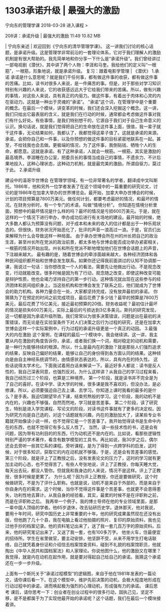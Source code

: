 # 1303承诺升级 | 最强大的激励


宁向东的管理学课
2018-03-28
进入课程 >

208讲：承诺升级 | 最强大的激励
11:49 10.82 MB

| 宁向东亲述 |
欢迎回到《宁向东的清华管理学课》。
这一讲我们讨论的核心话题，是承诺升级。这是管理学非常前沿的一套理论体系，它对于我们理解人的激励机制是有很大帮助的。我先简单地和你分享一下什么是“承诺升级”。我们曾经讲过一部电视剧《潜伏》，其中讲了两个人物：李涯和马奎。我给他们的定义叫“一根筋”，一根筋，形象地说，就是承诺升级。
复习：跟着电影学管理 | 《潜伏》
1.承诺
承诺是什么意思呢？就是我们干任何事，都有做这件事的收获，都有做这件事的苦痛。比如，读书对很多人来说，是一件痛苦的事。但是，对于那些对学习知识特别有兴趣的人来说，它的收获感远远大于它给我们带来的苦痛。所以，做有兴趣的事情，对这些人来说，具有真正的内驱力。做这件事，有着出于肉体和心灵的内在驱动力。这就是一种出于灵魂的“承诺”。
“承诺”这个词，在管理学中是个重要的概念。在最后一个模块，讲变革的时候，我们还会深入挖掘这个概念。这一讲，我们只给出它最表层的含义，就是我们在行动的时候，通常都会考虑做这件事对我们有什么好处。有些事情，是我们特别想干的，它源自于我们对于自己生命意义的认识。换句话说，就是我们觉得把自己的生命放在这件事上面，很值，我一辈子就干这件事，无论结果如何，我都认了，我都觉得这辈子值了。这就是承诺的来源。
承诺，会把你自己和一件事，以及你预想的做这件事的目标紧密地联系在一起。甚至，不给钱我也会去做。更极端的情况，为了这件事，我倒贴钱、牺牲个人的生命，都愿意。这就是承诺。有了这种承诺，人就会一根筋。一根筋，其实是激励的最高境界。李涯睡在办公室，把委员长的事情当成自己的事情，不遗余力、不计后果地投入，这种心理状态，这种动力机制，就是最完美的激励。所谓自驱力，莫过于此。
2.承诺升级

建设中的温哥华世博会
在管理学领域，有一位非常著名的学者，翻译成中文叫斯托。1986年，他和另外一位学者发表了在这个领域中的一篇重要的研究论文，讨论的是1986年在加拿大举办的世界博览会。最开始，加拿大申办世博会的时候，计划的项目预算是7800万美元。做任何计划，都要考虑最好的情况，和最坏的情况。在财务分析时，有一个专门的术语，叫做“情境分析”。
你知道在情境分析里面，预想中的最坏情况是什么样的吗？最坏的情况是亏损600万美元。于是，就在这样的一个情况下进行申办，申办成功后进行有关场地的建设。最开始的时候，绝大多数人都认为预算没有问题，对于成本和未来的收入的估计都是出于一种乐观状态的。但很快，财务状况开始恶化了，批评的声音一浪高过一浪。于是，官员们出来解释为什么会导致这样一种局面。
由于承办世博会所在州的州长把自己的政治生涯，甚至州长所在党派的政治前景，都太多地与世博会能否成功举办紧密相关，一根筋的情况开始出现。州长和所在党派不断地增加他们在世博会话题上的声音，下注越来越大。
最有趣的是，随着世博会的牵涉面越来越大，各种经济团体和各种民间组织都开始和世博会发生联系。如果你还记得我前面讲过的认知不协调那一课，我说过一句话：当你想改变一个人的看法，需要先让他做出行动。不是观念改变，行动就能改变。很多时候是因为有了行动，观念随之改变，即使这种改变可能是辩护性质，他也会竭力坚持自己的第一步行动。这种情况就出现在这些参与的经济团体和民间组织身上。当这些机构和世博会发生了联系之后，他们就成为了世博会的助力机构。各种力量合在一处，大家都坚持完成，没有放弃最初的承诺。
你猜猜为了在预定的时间之前完成项目，最后花费了多少钱？最早的预算是7800万美元，最后花费了15亿美元，接近最初预算的20倍。财务收益呢？最初估计最坏的情况是损失600万美元，实际上最后的亏损达到3亿多美元。斯托的研究发现，这一切都是因为承诺升级所致。我们常常以为很多决策错误，问题是出在最初的决策错误，而无论是在实验室条件下对人们决策之后行为过程的研究，还是在加拿大世博会这样一个实际案例中，行为过程的承诺升级更是一个真正的动因。
3.最强大的内在激励
这个案例，在课程的最后一个模块中，我会继续讲。这一讲，我主要从内在激励的角度告诉你，承诺，或者我们换一个词，相对稳定的动机和需要，是一种行为能够持续的根源。所以，什么是最内在的激励？就是那些人们强烈追求的结果，反映自己偏好的结果，能够让自己的身份得到各方面认同的结果。这种倾向是由自主神经系统调节的，由情感状态表达的，所以，具有内在的持久性。
这些话说得太学术化。下面我试着用白话来解读一下。最近好多人都说：读书是反人性的，我自己深表同意，也强烈反对。为什么这样讲？从我自己的学习过程来看，我自己经历过三个阶段，也算是三种境界。
第一个阶段，就是读书并不完全是为了自己的喜好。在读中学、读大学的时候，很多课是我不喜欢的，但没办法，是必修课，所以，必须要强迫自己去上课、去学习。你知道上课时我看的最多的是什么？是手表。我迫切期望早点下课，结束煎熬般的学习。这个阶段，我的动机不是内在的，兴趣也不够强，自然而然地，学习就是苦差事。
第二个阶段，读了研究生，特别是进入学完课程、写论文的阶段，对读书这件事就有了更多的决定权。因为研究方向是自己选的，对这个话题就有兴趣，内在的激励加大了，读某些专业书籍就开始像读小说一样，也不觉得它是一个苦差事了。我开始觉得读书是生命中内在的东西，也就不觉得它有多么反人性了。
当然，读一些技术性的书，还是会有问题，因为带有功利目的的东西，行为动机还不是内在的。比如说，看那些逻辑性特别严谨的学术著作，看含有数学模型的工具书。再比如说，我30岁之后，偶尔还会去旁听一些其它系的课程。旁听课程，是为了得到一点跨学科的启发，这时候，对于很多知识，获取它的内在动机就不够强，于是，还是会有苦差事的感觉。
第三个阶段，就是评上了正教授之后，没有发表论文的压力了，这时的学习就有更加主动的心态，也不觉得苦了。有些人夸张地说，评上了正教授，你每天睡大觉，每天出去玩，都没人管你。但就我和我身边的人来说，情况不是这样。评上了正教授，很多时候是更累了。
为什么呢？因为评上正教授，你还是要做研究，这个时候做研究，不是为了评什么职称。也就是说，动机不是来自于外部的，而是来自于你自身内在的需求。这个时候，当你不觉得这件事是个苦差事，也就更不会患得患失，功利性地去算计。从我自身的经验看，其实，最累的时候不是在评职称之前，而是在评职称之后。
我再举一个例子。我的博士导师在他的专业领域里面，是那一辈中国人顶级的学者。他65岁退休，改去钻研历史学。退休那天，他对我说，要用十年时间，研究中国历史上非常重要的十年。他的研究成果虽然现在还没有出版，但他跑了几十个县，我在电脑上看过他拍摄的照片、复印的原始资料，我也见过他手抄的档案记录。他的资料笔记出来了，送了我一套几百万字的原始资料。后来，他的研究笔记出来了，又送了我一套，也有100多万字。
他坐火车，住最便宜的招待所。学生在省里做官，要主动安排，他坚辞不受，从来不用学生打电话联络，自己就凭着身份证和介绍信去档案馆查资料，碰到不礼貌的档案馆职员，他就掏出《中华人民共和国档案法》和人家理论。你说他图什么，他的激励又在哪里？我觉得，就是内在动机在起作用，就是要对得起自己给自己的承诺。我猜这个承诺还在一步一步升级。

上面有一个斯托关于“承诺过程模型”的逻辑图，来自于他在1981年发表的一篇论文，请你课后看一下。在这个模型中，维护先前决策的动机，会极大程度地形成在行动过程中的承诺，进而唤起极为强烈的心理动机，形成强有力的承诺。
课后思考
课后，请你思考一下：创业者在创业过程中的很多行动，固执己见，坚定不移，是不是都属于为了实现他最开始的承诺呢？这个话题，我们在最后一个模块接着讲。